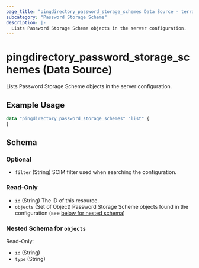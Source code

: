 ```yaml
---
page_title: "pingdirectory_password_storage_schemes Data Source - terraform-provider-pingdirectory"
subcategory: "Password Storage Scheme"
description: |-
  Lists Password Storage Scheme objects in the server configuration.
---
```


# pingdirectory_password_storage_schemes (Data Source)

Lists Password Storage Scheme objects in the server configuration.

## Example Usage

```terraform
data "pingdirectory_password_storage_schemes" "list" {
}
```

<!-- schema generated by tfplugindocs -->
## Schema

### Optional

- `filter` (String) SCIM filter used when searching the configuration.

### Read-Only

- `id` (String) The ID of this resource.
- `objects` (Set of Object) Password Storage Scheme objects found in the configuration (see [below for nested schema](#nestedatt--objects))

<a id="nestedatt--objects"></a>
### Nested Schema for `objects`

Read-Only:

- `id` (String)
- `type` (String)

